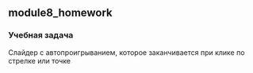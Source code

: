 ## module8_homework
### Учебная задача 
Cлайдер с автопроигрыванием, которое заканчивается при клике по стрелке или точке
